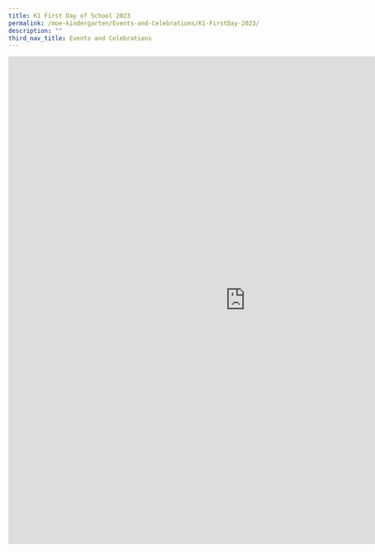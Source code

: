 ```yaml
---
title: K1 First Day of School 2023
permalink: /moe-kindergarten/Events-and-Celebrations/K1-FirstDay-2023/
description: ""
third_nav_title: Events and Celebrations
---
```



<iframe allowfullscreen="true" height="974" width="945" frameborder="0" src="https://docs.google.com/presentation/d/e/2PACX-1vRR_64zY2LCWKvliSChl0MKBK9bLUHB_mjwaZO-M7iwDdAH5Zk9h5J5MAIcc4pkRyHG4JGK2astrwfM/embed?start=true&amp;loop=true&amp;delayms=3000"></iframe>